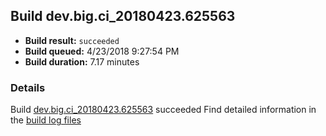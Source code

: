 ## Build dev.big.ci_20180423.625563
- **Build result:** `succeeded`
- **Build queued:** 4/23/2018 9:27:54 PM
- **Build duration:** 7.17 minutes
### Details
Build [dev.big.ci_20180423.625563](https://winappstudio.visualstudio.com/web/build.aspx?pcguid=a4ef43be-68ce-4195-a619-079b4d9834c2&builduri=vstfs%3a%2f%2f%2fBuild%2fBuild%2f25563) succeeded
Find detailed information in the [build log files](https://uwpctdiags.blob.core.windows.net/buildlogs/dev.big.ci_20180423.625563_logs.zip)
